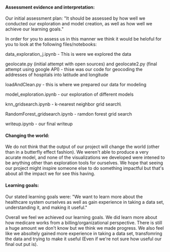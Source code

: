 #### Assessment evidence and interpretation:

Our initial assessment plan: "It should be assessed by how well we conducted our exploration and model creation, as well as how well we achieve our learning goals."

In order for you to assess us in this manner we think it would be heloful for you to look at the following files/notebooks:

data_exploration_j.ipynb - This is were we explored the data

geolocate.py (initial attempt with open sources) and geolocate2.py (final attempt using google API) - thise was our code
for geocoding the addresses of hospitals into latitude and longitude

loadAndClean.py - this is where we prepared our data for modeling

model_exploration.ipynb - our exploration of different models

knn_gridsearch.ipynb - k-nearest neighbor grid search\

RandomForest_gridsearch.ipynb - ramdon forest grid search

writeup.ipynb - our final writeup


#### Changing the world: 

We do not think that the output of our project will change the world (other than in a butterfly effect fashion). We weren't able to produce a very acurate model, and none of the visualizations we developed were intened to be anything other than exploration tools for ourselves. We hope that seeing our project might inspire someone else to do something impactful but that's about all the impact we for see this having.

#### Learning goals: 

Our stated learning goals were: "We want to learn more about the healthcare system ourselves as well as gain experience in taking a data set, understanding it, and making it useful."

Overall we feel we achieved our learning goals. We did learn more about how medicare works from a billing/organizational perspective. There is still a huge amount we don't know but we think we made progress. We also feel like we absoltely gained more experience in taking a data set, transfomring the data and trying to make it useful (Even if we're not sure how useful our final out put is).
